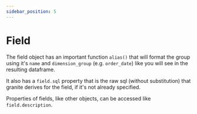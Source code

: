 ```yaml
---
sidebar_position: 5
---
```


# Field

The field object has an important function `alias()` that will format the group using it's `name` and `dimension_group` (e.g. `order_date`) like you will see in the resulting dataframe.

It also has a `field.sql` property that is the raw sql (without substitution) that granite derives for the field, if it's not already specified.

Properties of fields, like other objects, can be accessed like `field.description`.
